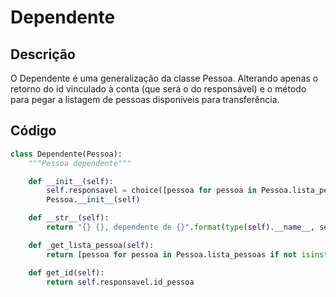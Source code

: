 # Dependente

## Descrição

O Dependente é uma generalização da classe Pessoa. Alterando apenas o retorno do id vinculado à conta \(que será o do responsável\) e o método para pegar a listagem de pessoas disponíveis para transferência.

## Código

```py
class Dependente(Pessoa):
    """Pessoa dependente"""

    def __init__(self):
        self.responsavel = choice([pessoa for pessoa in Pessoa.lista_pessoas if not isinstance(pessoa, Dependente)])
        Pessoa.__init__(self)

    def __str__(self):
        return "{} {}, dependente de {}".format(type(self).__name__, self.id_pessoa, self.responsavel.id_pessoa)

    def _get_lista_pessoa(self):
        return [pessoa for pessoa in Pessoa.lista_pessoas if not isinstance(pessoa, Dependente) and pessoa != self.responsavel]

    def get_id(self):
        return self.responsavel.id_pessoa
```



